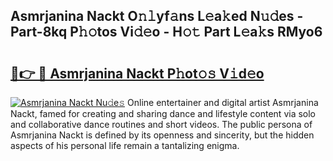## Asmrjanina Nackt O𝚗𝚕yf𝚊ns L𝚎a𝚔ed N𝚞𝚍es - Part-8kq P𝚑𝚘tos Vi𝚍𝚎o - H𝚘𝚝 Part L𝚎a𝚔s RMyo6

# <h2><a href="http://kf60am.oniu.top/?m=Asmrjanina+Nackt">🔗👉 🔴 Asmrjanina Nackt P𝚑ot𝚘𝚜 V𝚒d𝚎o</a></h2>

[![Asmrjanina Nackt Nu𝚍e𝚜](https://i.imgur.com/0qMVB7G.gif)](http://kf60am.oniu.top/?m=Asmrjanina+Nackt)
Online entertainer and digital artist Asmrjanina Nackt, famed for creating and sharing dance and lifestyle content via solo and collaborative dance routines and short videos. The public persona of Asmrjanina Nackt is defined by its openness and sincerity, but the hidden aspects of his personal life remain a tantalizing enigma.  
